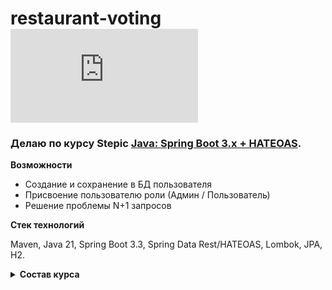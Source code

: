 # **restaurant-voting** ![progress](http://www.yarntomato.com/percentbarmaker/button.php?barPosition=12.5&leftFill=%23FF0000 "progress")
### Делаю по курсу Stepic [Java: Spring Boot 3.x + HATEOAS](https://stepik.org/course/90739/info).

**Возможности**
- Создание и сохранение в БД пользователя
- Присвоение пользователю роли (Админ / Пользователь)
- Решение проблемы N+1 запросов

**Стек технологий**

Maven, Java 21, Spring Boot 3.3, Spring Data Rest/HATEOAS, Lombok, JPA, H2.

**<details><summary>Состав курса</summary>**

- [X] **Part_1** - Основы Spring Boot

- [ ] **Part_2** - Работа с DB (H2, Spring Data JPA)

- [ ] **Part_3** - Spring Data REST + HATEOAS

- [ ] **Part_4** - Spring Security

- [ ] **Part_5** - REST. AccountController

- [ ] **Part_6** - Документирование. Тестирование. Кэширование

- [ ] **Part_7** - Обновление и рефакторинг. XSS. Удаление Spring Data Rest

- [ ] **Part_8** - Миграция на Spring Boot 3.1.x. Update / Fix / Refactoring
</details>